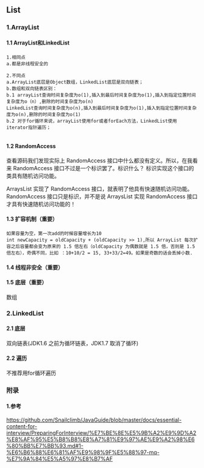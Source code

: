 ##  List

### 1.ArrayList

#### 1.1 ArrayList和LinkedList

```
1.相同点
a.都是非线程安全的

2.不同点
a.ArrayList底层是Object数组，LinkedList底层是双向链表；
b.数组和双向链表区别：
b.1 arrayList查询时间复杂度为o(1),插入到最后时间复杂度为o(1),插入到指定位置时间复杂度为o（n）,删除的时间复杂度为o(n)
LinkedList查询时间复杂度为o(n),插入到最后时间复杂度为o(1),插入到指定位置时间复杂度为o(n),删除的时间复杂度为o(1)
b.2 对于for循环来说，arrayList使用for或者forEach方法，LinkedList使用iterator指针遍历；


```

#### 1.2 RandomAccess 

查看源码我们发现实际上 RandomAccess 接口中什么都没有定义。所以，在我看来 RandomAccess 接口不过是一个标识罢了。标识什么？ 标识实现这个接口的类具有随机访问功能。

ArraysList 实现了 RandomAccess 接口，就表明了他具有快速随机访问功能。 RandomAccess 接口只是标识，并不是说 ArraysList 实现 RandomAccess 接口才具有快速随机访问功能的！

#### 1.3 扩容机制（重要）

```
如果容量为空，第一次add的时候容量增长为10
int newCapacity = oldCapacity + (oldCapacity >> 1),所以 ArrayList 每次扩容之后容量都会变为原来的 1.5 倍左右（oldCapacity 为偶数就是 1.5 倍，否则是 1.5 倍左右），奇偶不同，比如 ：10+10/2 = 15, 33+33/2=49。如果是奇数的话会丢掉小数.
```

#### 1.4 线程非安全（重要）

#### 1.5 底层（重要）

数组

### 2.LinkedList

#### 2.1 底层

双向链表(JDK1.6 之前为循环链表，JDK1.7 取消了循环)

#### 2.2 遍历

不推荐用for循环遍历

### 附录

#### 1.参考

https://github.com/Snailclimb/JavaGuide/blob/master/docs/essential-content-for-interview/PreparingForInterview/%E7%BE%8E%E5%9B%A2%E9%9D%A2%E8%AF%95%E5%B8%B8%E8%A7%81%E9%97%AE%E9%A2%98%E6%80%BB%E7%BB%93.md#1-%E6%B6%88%E6%81%AF%E9%98%9F%E5%88%97-mq-%E7%9A%84%E5%A5%97%E8%B7%AF